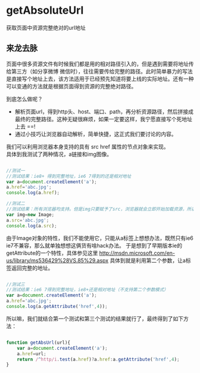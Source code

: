 getAbsoluteUrl
==============

获取页面中资源完整绝对的url地址

## 来龙去脉
页面中很多资源文件有时候我们都是用的相对路径引入的，但是遇到需要将地址传给第三方（如分享微博 微信时），往往需要传给完整的路径。此时简单暴力的写法是直接写个地址上去，该方法适用于已经预先知道将要上线的实际地址。还有一种可以变通的方法就是根据页面得到资源的完整绝对路径。

到底怎么做呢？
* 解析页面url，得到http头、host、端口、path，再分析资源路径，然后拼接成最终的完整路径。这种无疑很麻烦，如果一定要这样，我宁愿直接写个死地址上去 ==!
* 通过小技巧让浏览器自动解析，简单快捷，这正式我们要讨论的内容。

我们可以利用浏览器本身支持的具有 src href 属性的节点对象来实现。  
具体到我测试了两种情况，a链接和img图像。

```javascript

//测试一
//测试结果：ie8+ 得到完整地址，ie6 7得到的还是相对地址
var a=document.createElement('a');
a.href='abc.jpg';
console.log(a.href); 

//测试二
//测试结果：所有浏览器均支持。但是img只要赋予了src，浏览器就会立即开始加载资源，所以该方法不可取。
var img=new Image;
a.src='abc.jpg';
console.log(a.src);

````

由于Image对象的特性，我们不能使用它，只能从a标签上想想办法，既然只有ie6 ie7不兼容，那么就单独想想这俩货有啥hack办法。
于是想到了早期版本ie的getAttribute的一个特性，具体参见这里 http://msdn.microsoft.com/en-us/library/ms536429%28VS.85%29.aspx
具体到就是利用第二个参数，让a标签返回完整的地址。


```javascript

//测试三
//测试结果：ie6 7得到完整地址，ie8+还是相对地址（不支持第二个参数模式）
var a=document.createElement('a');
a.href='abc.jpg';
console.log(a.getAttribute('href',4)); 

````

所以嘛，我们就结合第一个测试和第三个测试的结果就行了，最终得到了如下方法：

```javascript

function getAbsUrl(url){
    var a=document.createElement('a');
    a.href=url;
    return /^http/i.test(a.href)?a.href:a.getAttribute('href',4);
}

````
